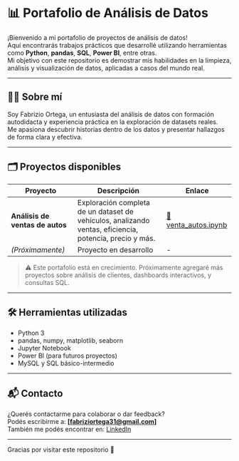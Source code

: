 # 📊 Portafolio de Análisis de Datos

¡Bienvenido a mi portafolio de proyectos de análisis de datos!  
Aquí encontrarás trabajos prácticos que desarrollé utilizando herramientas como **Python**, **pandas**, **SQL**, **Power BI**, entre otras.  
Mi objetivo con este repositorio es demostrar mis habilidades en la limpieza, análisis y visualización de datos, aplicadas a casos del mundo real.

---

## 🧑‍💻 Sobre mí

Soy Fabrizio Ortega, un entusiasta del análisis de datos con formación autodidacta y experiencia práctica en la exploración de datasets reales.  
Me apasiona descubrir historias dentro de los datos y presentar hallazgos de forma clara y efectiva.

---

## 🗂️ Proyectos disponibles

| Proyecto| Descripción | Enlace |
|---------|-------------|--------|
| **Análisis de ventas de autos** | Exploración completa de un dataset de vehículos, analizando ventas, eficiencia, potencia, precio y más. | [🔗 venta_autos.ipynb](./venta_autos.ipynb) |
| _(Próximamente)_ | Proyecto en desarrollo | - |

> ⚠️ Este portafolio está en crecimiento. Próximamente agregaré más proyectos sobre análisis de clientes, dashboards interactivos, y consultas SQL.

---

## 🛠️ Herramientas utilizadas

- Python 3
- pandas, numpy, matplotlib, seaborn
- Jupyter Notebook
- Power BI (para futuros proyectos)
- MySQL y SQL básico-intermedio

---

## 📬 Contacto

¿Querés contactarme para colaborar o dar feedback?  
Podés escribirme a: **[fabriziortega31@gmail.com]**  
También me podés encontrar en: [LinkedIn](https://linkedin.com/in/fabrizio-ortega-55644b336)

---

Gracias por visitar este repositorio 🚀
